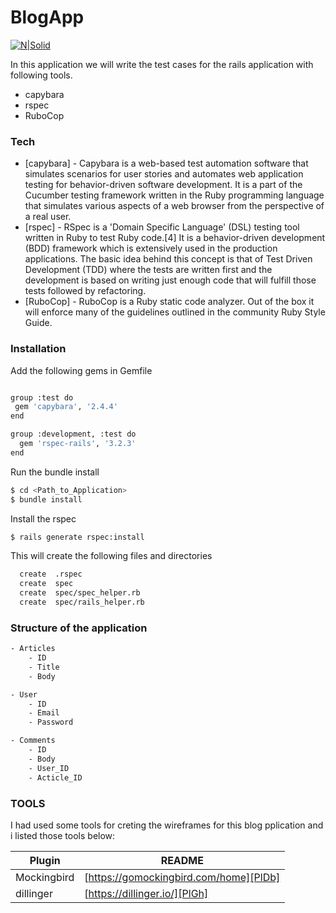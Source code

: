# BlogApp

[![N|Solid](https://cldup.com/dTxpPi9lDf.thumb.png)](https://nodesource.com/products/nsolid)

In this application we will write the test cases for the rails application with following tools.

  - capybara
  - rspec
  - RuboCop

### Tech

* [capybara] - Capybara is a web-based test automation software that simulates scenarios for user stories and automates web application testing for behavior-driven software development. It is a part of the Cucumber testing framework written in the Ruby programming language that simulates various aspects of a web browser from the perspective of a real user.
* [rspec] - RSpec is a 'Domain Specific Language' (DSL) testing tool written in Ruby to test Ruby code.[4] It is a behavior-driven development (BDD) framework which is extensively used in the production applications. The basic idea behind this concept is that of Test Driven Development (TDD) where the tests are written first and the development is based on writing just enough code that will fulfill those tests followed by refactoring.
* [RuboCop] - RuboCop is a Ruby static code analyzer. Out of the box it will enforce many of the guidelines outlined in the community Ruby Style Guide.

### Installation

Add the following gems in Gemfile

```sh

group :test do 
 gem 'capybara', '2.4.4'
end

group :development, :test do
  gem 'rspec-rails', '3.2.3'
end

```

Run the bundle install

```sh
$ cd <Path_to_Application>
$ bundle install
```


Install the rspec

```sh
$ rails generate rspec:install
```
This will create the following files and directories 
```sh
  create  .rspec
  create  spec
  create  spec/spec_helper.rb
  create  spec/rails_helper.rb
```

### Structure of the application

```sh
- Articles
	- ID
	- Title
	- Body

- User
	- ID
	- Email
	- Password

- Comments
	- ID
	- Body
	- User_ID
	- Acticle_ID
```	


### TOOLS

I had used some tools for creting the wireframes for this blog pplication and i listed those tools below:

| Plugin | README |
| ------ | ------ |
| Mockingbird | [https://gomockingbird.com/home][PlDb] |
| dillinger | [https://dillinger.io/][PlGh] |
